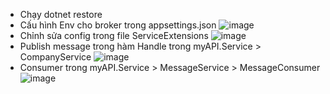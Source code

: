 - Chạy dotnet restore
- Cấu hình Env cho broker trong appsettings.json ![image](https://github.com/user-attachments/assets/758f9576-d8cc-4986-8e51-b890f2c4c3c0)
- Chỉnh sửa config trong file ServiceExtensions ![image](https://github.com/user-attachments/assets/a11e3cda-5899-405e-91ee-ce086782d113)
- Publish message trong hàm Handle trong myAPI.Service > CompanyService ![image](https://github.com/user-attachments/assets/04b6b5db-7c09-48bc-a34f-7959497498d0)
- Consumer trong myAPI.Service > MessageService > MessageConsumer ![image](https://github.com/user-attachments/assets/240f085a-ebf1-4dda-80c3-737909cabf69)


